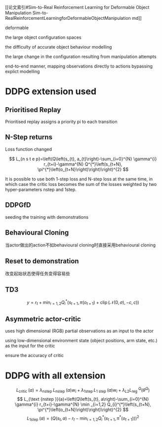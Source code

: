 [[论文索引#Sim-to-Real Reinforcement Learning for Deformable Object Manipulation Sim-to-RealReinforcementLearningforDeformableObjectManipulation md]]

deformable

the large object configuration spaces

the difficulty of accurate object behaviour modelling

the large change in the configuration resulting from manipulation attempts

end-to-end manner, mapping observations directly to actions bypassing explict modelling

# DDPG extension used

## Prioritised Replay

Prioritised replay assigns a priority pi to each transition

## N-Step returns

Loss function changed

$$
 L_{n s t e p}=\left(Q\left(s_{t}, a_{t}\right)-\sum_{i=0}^{N} \gamma^{i} r_{t+i}-\gamma^{N} Q^{*}\left(s_{t+N}, \pi^{*}\left(o_{t+N}\right)\right)\right)^{2} 
$$

It is possible to use both 1-step loss and N-step loss at the same time, in which case the critic loss becomes the sum of the losses weighted by two hyper-parameters nstep and 1step.

## DDPGfD

seeding the training with demonstrations

## Behavioural Cloning

当actor做出的action不如behavioural cloning时直接采用behavioural cloning

## Reset to demonstration

改变起始状态使得任务变得容易些

## TD3

$$
 y=r_{t}+\min _{i=1,2} Q_{i}^{*}\left(s_{t+1}, \pi\left(o_{t+1}\right)+\operatorname{clip}(\mathcal{N}(0, \sigma),-c, c)\right) 
$$

## Asymmetric actor-critic

uses high dimensional (RGB) partial observations as an input to the actor

using low-dimensional environment state (object positions, arm state, etc.) as the input for the critic

ensure the accuracy of critic

# DDPG with all extension

$$
 L_{\text {critic }}(a)=\lambda_{\text {nstep }} L_{\text {nstep }}(a) w_{i}+\lambda_{\text {1step }} L_{1 \text { step }}(a) w_{i}+\lambda_{L 2} L_{\text {reg }}^{Q}\left(\theta^{Q}\right) 
$$
$$
 L_{\text {nstep }}(a)=\left(Q\left(s_{t}, a\right)-\sum_{i=0}^{N} \gamma^{i} r_{t+i}-\gamma^{N} \min _{i=1,2} Q_{i}^{*}\left(s_{t+N}, \pi^{*}\left(o_{t+N}\right)\right)\right)^{2} 
$$
$$
 L_{\text {1step }}(a)=\left(Q\left(s_{t}, a\right)-r_{t}-\min _{i=1,2} Q_{i}^{*}\left(s_{t+1}, \pi^{*}\left(o_{t+1}\right)\right)\right)^{2} 
$$



